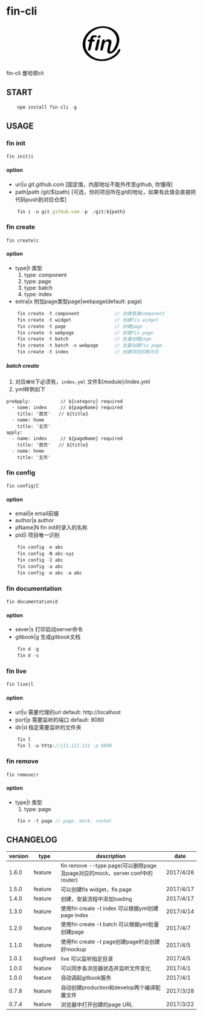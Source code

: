 # fin-cli

<center>

![](./static/image/logo.jpg)
</center>

fin-cli  曼哈顿cli

## START
```javascript
    npm install fin-cli -g

```

## USAGE

### fin init
    fin init|i
#### option

 - uri|u git.github.com  [固定值，内部地址不能外传至github, 你懂得]
 - path|path /git/${path}  [可选，你的项目所在git的地址，如果有此值会直接把代码push到对应仓库]

```javascript
    fin i -u git.github.com -p  /git/${path}
```

### fin create
    fin create|c
#### option

 - type|t 类型
    1. type: component
    2. type: page
    3. type: batch
    4. type: index
 - extra|x 附加page类型page|webpage(default: page)
 
```javascript
    fin create -t component             // 创建普通component
    fin create -t widget                // 创建fis widget
    fin create -t page                  // 创建page
    fin create -t webpage               // 创建fis page
    fin create -t batch                 // 批量创建page
    fin create -t batch -x webpage      // 批量创建fis page
    fin create -t index                 // 创建项目的聚合页
```

##### batch create

1. 对应`模块`下必须有，`index.yml` 文件${module}/index.yml
2. yml样例如下
```
preApply:           // ${category} required
  - name: index     // ${pageName} required
    title: '首页'   // ${title}
  - name: home
    title: '主页'
apply:
  - name: index     // ${pageName} required
    title: '首页'   // ${title}
  - name: home
    title: '主页'
```

### fin config
    fin config|C
#### option

 - email|e email前缀
 - author|a author
 - pName|N fin init时录入的名称
 - pId|I 项目唯一识别
 
```javascript
    fin config -e abc
    fin config -N abc-xyz
    fin config -I abc
    fin config -a abc
    fin config -e abc -a abc
```

### fin documentation
    fin documentation|d
#### option

 - sever|s 打印启动server命令
 - gitbook|g 生成gitbook文档
 
```javascript
    fin d -g
    fin d -s
```

### fin live
    fin live|l
#### option

 - url|u 需要代理的url default: http://localhost
 - port|p 需要监听的端口 default: 8080
 - dir|d 指定需要监听的文件夹
 
```javascript
    fin l
    fin l -u http://111.111.111 -p 8000
```

### fin remove
    fin remove|r
#### option

 - type|t 类型
    1. type: page
 
```javascript
    fin r -t page // page, mock, router
```

## CHANGELOG

|version|type|description|date|
|---|---|---|---|
|1.6.0|feature|fin remove --type page(可以删除page及page对应的mock，server.conf中的router)|2017/4/26|
|1.5.0|feature|可以创建fis widget，fis page|2017/4/17|
|1.4.0|feature|创建，安装流程中添加loading|2017/4/17|
|1.3.0|feature|使用fin create -t index 可以根据yml创建page index|2017/4/14|
|1.2.0|feature|使用fin create -t batch 可以根据yml批量创建page|2017/4/7|
|1.1.0|feature|使用fin create -t page创建page时会创建好mockup|2017/4/5|
|1.0.1|bugfixed|live 可以监听指定目录|2017/4/5|
|1.0.0|feature|可以同步各浏览器状态并监听文件变化|2017/4/1|
|1.0.0|feature|自动调起gitbook服务|2017/4/1|
|0.7.8|feature|自动创建production和develop两个编译配置文件|2017/3/28|
|0.7.4|feature|浏览器中打开创建的page URL|2017/3/22|
 